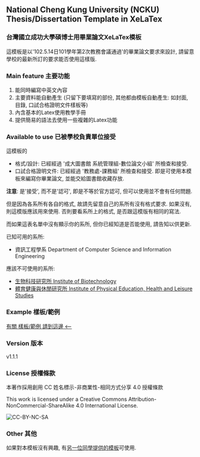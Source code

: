 ## National Cheng Kung University (NCKU) Thesis/Dissertation Template in XeLaTex ##
### 台灣國立成功大學碩博士用畢業論文XeLaTex模板 ###

這模板是以'102.5.14日101學年第2次教務會議通過'的畢業論文要求來設計, 請留意學校的最新所訂的要求能否使用這樣版.

### Main feature 主要功能
  1. 能同時編寫中英文內容
  2. 主要資料能自動產生
     (只留下要填寫的部份, 其他都由模板自動產生: 如封面, 目錄, 口試合格證明文件樣板等)
  3. 內含基本的Latex使用教學手冊
  4. 提供簡易的語法去使用一些複雜的Latex功能

### Available to use 已被學校負責單位接受

這模板的
* 格式/設計: 已經經過 '成大圖書館 系統管理組-數位論文小組' 所檢查和接受.
* 口試合格證明文件: 已經經過 '教務處-課務組' 所檢查和接受.
即是可使用本模板來編寫你畢業論文, 並能交給圖書館收藏存放.

**注意**: 是'接受', 而不是'認可', 即是不等於官方認可, 但可以使用並不會有任何問題.

但是因為各系所有各自的格式, 故請先留意自己的系所有沒有格式要求. 如果沒有, 則這模版應該用來使用. 否則要看系所上的格式, 是否跟這模版有相同的寫法.

而如果這表名單中沒有顯示你的系所, 但你已經知道是否能使用, 請告知以供更新.

已知可用的系所:
* 資訊工程學系 Department of Computer Science and Information Engineering

應該不可使用的系所:
* [生物科技研究所 Institute of Biotechnology](http://www.biotech.ncku.edu.tw/files/archive/331_4b79187a.doc)
* [體育健康與休閒研究所 Institute of Physical Education, Health and Leisure Studies](http://www.ncku.edu.tw/~deprb/docs/Thesis%20Regulation%20.doc)

### Example 樣板/範例
[有關 樣板/範例 請到這邊 <--](https://github.com/wengan-li/ncku-thesis-templete-release)

### Version 版本
v1.1.1

### License 授權條款
本著作採用創用 CC 姓名標示-非商業性-相同方式分享 4.0 授權條款

This work is licensed under a Creative Commons Attribution-NonCommercial-ShareAlike 4.0 International License.

![CC-BY-NC-SA](https://i.creativecommons.org/l/by-nc-sa/4.0/88x31.png "CC Attribution-NonCommercial-ShareAlike License")

### Other 其他
如果對本模板沒有興趣, 有[另一位同學提供的模板](https://github.com/lycsjm/nckuthesis)可使用.
